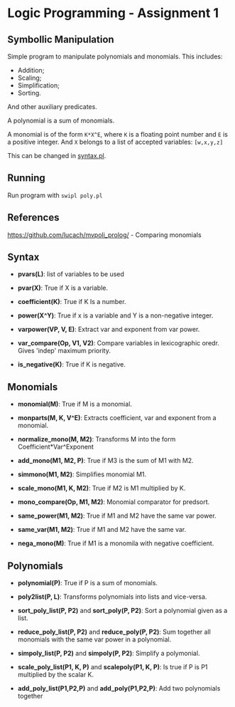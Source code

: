 # Logic Programming - Assignment 1

## Symbollic Manipulation

Simple program to manipulate polynomials and monomials. This includes:

- Addition;
- Scaling;
- Simplification;
- Sorting.

And other auxiliary predicates.

A polynomial is a sum of monomials.

A monomial is of the form `K*X^E`, where `K` is a floating point number and `E` is a positive integer. And `X` belongs to a list of accepted variables: `[w,x,y,z]`

This can be changed in [syntax.pl](syntax.pl).

## Running

Run program with `swipl poly.pl`

## References

<https://github.com/lucach/mvpoli_prolog/> - Comparing monomials

## Syntax

- **pvars(L)**: list of variables to be used

- **pvar(X)**: True if X is a variable.
  
- **coefficient(K)**: True if K Is a number.
  
- **power(X^Y)**: True if x is a variable and Y is a non-negative integer.

- **varpower(VP, V, E)**: Extract var and exponent from var power. 

- **var_compare(Op, V1, V2)**: Compare variables in lexicographic oredr. Gives 'indep' maximum priority.

- **is_negative(K)**: True if K is negative.

## Monomials

- **monomial(M)**: True if M is a monomial.

- **monparts(M, K, V^E)**: Extracts coefficient, var and exponent from a monomial. 

- **normalize_mono(M, M2)**: Transforms M into the form Coefficient*Var^Exponent

- **add_mono(M1, M2, P)**: True if M3 is the sum of M1 with M2.

- **simmono(M1, M2)**: Simplifies monomial M1.

- **scale_mono(M1, K, M2)**: True if M2 is M1 multiplied by K.

- **mono_compare(Op, M1, M2)**: Monomial comparator for predsort.

- **same_power(M1, M2)**: True if M1 and M2 have the same var power.

- **same_var(M1, M2)**: True if M1 and M2 have the same var.

- **nega_mono(M)**: True if M1 is a monomila with negative coefficient. 

## Polynomials

- **polynomial(P)**: True if P is a sum of monomials.

- **poly2list(P, L)**: Transforms polynomials into lists and vice-versa. 

- **sort_poly_list(P, P2)** and **sort_poly(P, P2)**: Sort a polynomial given as a list.

- **reduce_poly_list(P, P2)** and **reduce_poly(P, P2)**: Sum together all monomials with the same var power in a polynomial.

- **simpoly_list(P, P2)** and **simpoly(P, P2)**: Simplify a polymonial.
  
- **scale_poly_list(P1, K, P)** and **scalepoly(P1, K, P)**: Is true if P is P1 multiplied by the scalar K.
  
- **add_poly_list(P1,P2,P)** and **add_poly(P1,P2,P)**: Add two polynomials together
